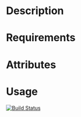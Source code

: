 Description
===========

Requirements
============

Attributes
==========

Usage
=====

[![Build Status](https://secure.travis-ci.org/cdracars/chef-drupal-memcache.png)](http://travis-ci.org/cdracars/chef-drupal-memcache)

